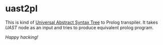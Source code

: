 # uast2pl
This is kind of [Universal Abstract Syntax Tree](https://doc.bblf.sh/uast/uast-specification-v2.html) to Prolog transpiler.
It takes *UAST* node as an input and tries to produce equivalent prolog program.

_Happy hacking!_
